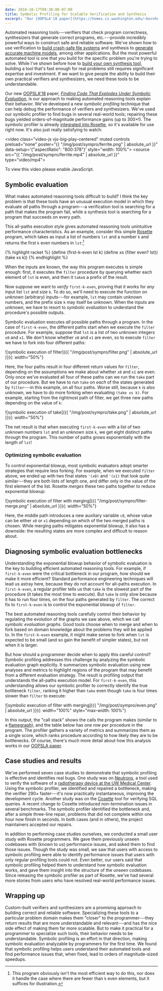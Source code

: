 ```yaml
---
date: 2018-10-17T09:30:00-07:00
title: Symbolic Profiling for Scalable Verification and Synthesis
excerpt: "Our [OOPSLA'18 paper](https://homes.cs.washington.edu/~bornholt/papers/sympro-oopsla18.pdf) introduces performance debugging techniques for automated reasoning tools."
---
```


<link href="https://vjs.zencdn.net/7.2.3/video-js.css" rel="stylesheet">
<script src="https://vjs.zencdn.net/7.2.3/video.js"></script>

Automated reasoning tools---verifiers that check program correctness,
synthesizers that generate correct programs, etc.---provide incredibly
powerful ways to construct safe and reliable software.
We've shown how to use verification to [build crash-safe file systems][yggy]
and synthesis to [generate accurate machine models][memsynth],
among other applications.
But the most powerful automated tool is one that *you* build
for the specific problem you're trying to solve.
While I've shown before how to [build your own synthesis tool][synth],
building a tool that's fast enough for real problems still requires significant expertise and investment.
If we want to give people the ability to build their own
practical verifiers and synthesizers,
we need these tools to be understandable.

Our new [OOPSLA'18][oopsla] paper,
[*Finding Code That Explodes Under Symbolic Evaluation*][paper],
is our approach to making automated reasoning tools explain their behavior.
We've developed a new *symbolic profiling* technique
that can help debug the performance of verifiers and synthesizers.
We've used our symbolic profiler to find bugs in several
real-world tools;
repairing these bugs yielded orders-of-magnitude performance gains (up to 300&times;!).
The symbolic profiler is already [integrated into Rosette][ros],
so it's available for use right now.
It's also just really satisfying to watch:

<video class="video-js vjs-big-play-centered" muted controls preload="none" poster="{{ "/img/post/sympro/ferrite.png" | absolute_url }}" data-setup='{"aspectRatio": "800:378"}' style="width: 100%">
    <source src="{{ "/img/post/sympro/ferrite.mp4" | absolute_url }}" type="video/mp4">
    <p class="vjs-no-js">To view this video please enable JavaScript.</p>
</video>

## Symbolic evaluation

What makes automated reasoning tools difficult to build?
I think the key problem is that these tools have an unusual execution model
in which they evaluate *all* paths through a program---a verification
tool is searching for a path that makes the program fail,
while a synthesis tool is searching for a program that succeeds on every path.

This all-paths execution style gives automated reasoning tools
unintuitive performance characteristics.
As an example,
consider this simple [Rosette][] program,
which takes as input a list of numbers `lst` and a number `k`
and returns the first `k` even numbers in `lst`:[^even]

{% highlight racket %}
(define (first-k-even lst k)
  (define xs (filter even? lst))
  (take xs k))
{% endhighlight %}

When the inputs are known,
the way this program executes is simple enough:
first, it executes the `filter` procedure
by querying whether each element of `lst` is even,
and then it `take`s a prefix of the result.

Now suppose we want to *verify* `first-k-even`,
proving that it works for *any* input list `lst` and size `k`.
To do so, we'll need to execute the function
on *unknown* (arbitrary) inputs---for example,
`lst` may contain unknown numbers,
and the prefix size `k` may itself be unknown.
When the inputs are unknown,
we have to resort to *symbolic evaluation*
to understand the procedure's possible outputs.

Symbolic evaluation executes *all* possible paths through a program.
In the case of `first-k-even`,
the different paths start when we execute the `filter` procedure.
For example,
suppose that `lst` is a list of two unknown integers `x0` and `x1`.
We don't know whether `x0` and `x1` are even,
so to execute `filter` we have to fork into four different paths:

![symbolic execution of filter]({{ "/img/post/sympro/filter.png" | absolute_url }}){: width="50%"}

Here, the four paths result in four different return values for `filter`,
depending on the assumptions we make about whether `x0` and `x1` are even.
Only once we've evaluated all four of these paths can we run the `take`
part of our procedure.
But we have to run `take` on *each* of the states generated by `filter`---in
this example, on all four paths.
Worse still,
because `k` is also unknown,
we have to do more forking when evaluating `(take xs k)`.
For example, starting from the rightmost path of filter,
we get three new paths depending on the value of `k`:

![symbolic execution of take]({{ "/img/post/sympro/take.png" | absolute_url }}){: width="50%"}

The net result is that when executing `first-k-even`
with a list of two unknown numbers `lst`
and an unknown size `k`,
we get eight distinct paths through the program.
This number of paths grows exponentially with the length of `lst`!

### Optimizing symbolic evaluation

To control exponential blowup,
most symbolic evaluators adopt smarter strategies
that require less forking.
For example,
when we executed `filter` above,
we ended up with two final states `'(x0)` and `'(x1)`
that look quite similar---they are both lists of length one,
and differ only in the value of the first element of the list.
Rosette *merges* these two paths
together to reduce exponential blowup:

![symbolic execution of filter with merging]({{ "/img/post/sympro/filter-merge.png" | absolute_url }}){: width="50%"}

Here, the middle path introduces a new auxiliary variable `c0`,
whose value can be either `x0` or `x1` depending
on which of the two merged paths is chosen.
While merging paths mitigates exponential blowup,
it also has a downside:
the resulting states are more complex and difficult to reason about.

## Diagnosing symbolic evaluation bottlenecks

Understanding the exponential blowup behavior of symbolic evaluation
is the key to building efficient automated reasoning tools.
For example,
if `first-k-even` were the critical bottleneck in our program,
how should we make it more efficient?
Standard performance engineering techniques
will lead us astray here,
because they do not account for all-paths execution.
In `first-k-even`,
a regular profiler tells us that `take` is the slowest part
of the procedure (it takes the most time to execute).
But `take` is only slow because it has to run four times,
on the four paths generated by `filter`.
The correct fix to `first-k-even` is to
control the exponential blowup of `filter`.

The best automated reasoning tools
carefully control their behavior by
regulating the evolution of the graphs we saw above,
which we call *symbolic evaluation graphs*.
Good tools choose when to merge and when to fork
based on domain knowledge about the problems
they will be applied to.
In the `first-k-even` example,
it might make sense to fork when `lst` is expected to be small
(and so gain the benefit of simpler states),
but not when it is larger.

But how should a programmer decide when to apply this careful control?
Symbolic profiling addresses this challenge
by analyzing the symbolic evaluation graph explicitly.
It summarizes symbolic evaluation using new analyses and metrics
to highlight regions of the program
that may benefit from a different evaluation strategy.
The result is profiling output
that understands the all-paths execution model.
For `first-k-even`,
this understanding allows our symbolic profiler
to correctly identify the true bottleneck `filter`,
ranking it higher than `take` even though `take`
is four times slower than `filter` to execute:

![symbolic execution of filter with merging]({{ "/img/post/sympro/even.png" | absolute_url }}){: width="100%" style="max-width: 100%"}

In this output, the "call stack" shows the calls the program makes
(similar to a [flamegraph][]),
and the table below has one row per procedure in the program.
The profiler gathers a variety of metrics
and summarizes them as a single score,
which ranks procedure according to how likely they are to be bottlenecks.
Of course, there's much more detail about how this analysis works
in our [OOPSLA paper][paper].

## Case studies and results

We've performed seven case studies
to demonstrate that symbolic profiling
is effective and identifies real bugs.
One study was on [Neutrons][],
a tool used to verify the software of a [radiotherapy device at the UW Medical Center][cnts].
Using the symbolic profiler,
we identified and repaired a bottleneck,
making the verifier 290&times; faster---it's now practically instantaneous,
improving the development cycle.
Another study was on the [Cosette][] tool
for verifying SQL queries.
A recent change to Cosette introduced non-termination
issues in several benchmarks.
The symbolic profiler identified the bottleneck and,
after a simple three-line repair,
problems that did not complete within one hour now finish in seconds.
In both cases (and in others),
the project maintainers accepted our repairs.

In addition to performing case studies ourselves,
we conducted a small user study
with Rosette programmers.
We gave them previously unseen codebases with (known to us)
performance issues,
and asked them to find those issues.
Though the study was small,
we saw that users with access to symbolic profiling
were able to identify performance issues
that users with only regular profiling tools could not.
Even better, our users said that symbolic profiling
helped them to understand how symbolic evaluation works,
and gave them insight into the structure of the unseen codebases.
Since releasing the symbolic profiler as part of Rosette,
we've had several more stories from users
who have resolved real-world performance issues.

## Wrapping up

Custom-built verifiers and synthesizers
are a promising approach to building correct and reliable software.
Specializing these tools to a particular problem domain
makes them "closer" to the programmer---they return
results that are more understandable and relevant---and
has the nice side effect of making them far more scalable.
But to make it practical for a programmer to specialize such tools,
their behavior needs to be understandable.
Symbolic profiling is an effort in that direction,
making symbolic evaluation analyzable by programmers
for the first time.
We found that symbolic profiling helps users
understand their automated tools and find performance issues
that, when fixed, lead to orders of magnitude-sized speedups.


[^even]: This program obviously isn't the most efficient way to do this, nor does it handle the case where there are fewer than `k` even elements, but it suffices for illustration.

[yggy]: https://unsat.cs.washington.edu/projects/yggdrasil/
[memsynth]: https://unsat.cs.washington.edu/projects/memsynth/
[synth]: https://homes.cs.washington.edu/~bornholt/post/building-synthesizer.html
[oopsla]: https://conf.researchr.org/track/splash-2018/splash-2018-OOPSLA
[paper]: https://homes.cs.washington.edu/~bornholt/papers/sympro-oopsla18.pdf
[ros]: https://docs.racket-lang.org/rosette-guide/ch_performance.html?q=rosette#%28part._sec~3asympro%29
[Rosette]: https://emina.github.io/rosette/
[flamegraph]: http://www.brendangregg.com/flamegraphs.html
[neutrons]: http://neutrons.uwplse.org/
[cnts]: https://staff.washington.edu/jon/cnts/
[cosette]: http://cosette.cs.washington.edu/
[jalangi]: https://github.com/SRA-SiliconValley/jalangi
[galois]: https://galois.com/
[crucible]: https://github.com/GaloisInc/crucible
[sympro-ui]: https://github.com/jamesbornholt/sympro-ui